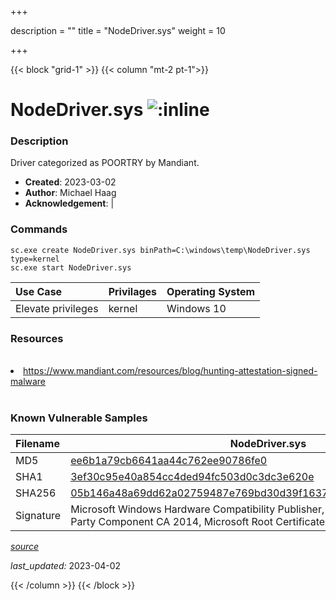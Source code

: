 +++

description = ""
title = "NodeDriver.sys"
weight = 10

+++


{{< block "grid-1" >}}
{{< column "mt-2 pt-1">}}


# NodeDriver.sys ![:inline](/images/twitter_verified.png) 


### Description

Driver categorized as POORTRY by Mandiant.

- **Created**: 2023-03-02
- **Author**: Michael Haag
- **Acknowledgement**:  | [](https://twitter.com/)

### Commands

```
sc.exe create NodeDriver.sys binPath=C:\windows\temp\NodeDriver.sys type=kernel
sc.exe start NodeDriver.sys
```

| Use Case | Privilages | Operating System | 
|:---- | ---- | ---- |
| Elevate privileges | kernel | Windows 10 |

### Resources
<br>
<li><a href="https://www.mandiant.com/resources/blog/hunting-attestation-signed-malware">https://www.mandiant.com/resources/blog/hunting-attestation-signed-malware</a></li>
<br>

### Known Vulnerable Samples

| Filename | NodeDriver.sys |
|:---- | ---- | 
| MD5 | <a href="https://www.virustotal.com/gui/file/ee6b1a79cb6641aa44c762ee90786fe0">ee6b1a79cb6641aa44c762ee90786fe0</a> |
| SHA1 | <a href="https://www.virustotal.com/gui/file/3ef30c95e40a854cc4ded94fc503d0c3dc3e620e">3ef30c95e40a854cc4ded94fc503d0c3dc3e620e</a> |
| SHA256 | <a href="https://www.virustotal.com/gui/file/05b146a48a69dd62a02759487e769bd30d39f16374bc76c86453b4ae59e7ffa4">05b146a48a69dd62a02759487e769bd30d39f16374bc76c86453b4ae59e7ffa4</a> |
| Signature | Microsoft Windows Hardware Compatibility Publisher, Microsoft Windows Third Party Component CA 2014, Microsoft Root Certificate Authority 2010   |


[*source*](https://github.com/magicsword-io/LOLDrivers/tree/main/yaml/nodedriver.sys.yml)

*last_updated:* 2023-04-02








{{< /column >}}
{{< /block >}}
